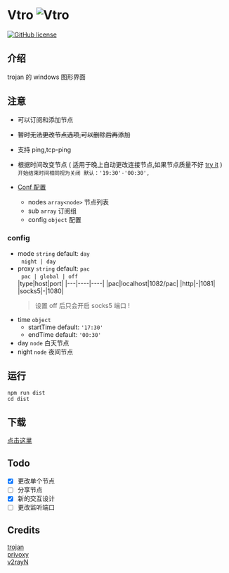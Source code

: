 # Vtro ![Vtro](./tray.ico)
[![GitHub license](https://img.shields.io/github/license/wk989898/Vtro)](https://github.com/wk989898/Vtro/blob/master/LICENSE)
## 介绍

trojan 的 windows 图形界面

## 注意

- 可以订阅和添加节点
- ~~暂时无法更改节点选项,可以删除后再添加~~
- 支持 ping,tcp-ping
- 根据时间改变节点 ( 适用于晚上自动更改连接节点,如果节点质量不好 [try it](https://github.com/wk989898/Vtro/releases/) )    
  `开始结束时间相同视为关闭 默认：'19:30'-'00:30',`
- [Conf 配置](./extra-trojan/conf.json)

  - nodes `array<node>` 节点列表
  - sub `array` 订阅组
  - config `object` 配置

### config

- mode `string` default: `day`  
  &nbsp;&nbsp;`night | day`
- proxy `string` default: `pac`  
  &nbsp;&nbsp;`pac | global | off`  
  |type|host|port|
  |---|----|----|
  |pac|localhost|1082/pac|
  |http|-|1081|
  |socks5|-|1080|
  > 设置 off 后只会开启 socks5 端口 !
- time `object`
  - startTime default: `'17:30'`
  - endTime default: `'00:30'`
- day `node` 白天节点
- night `node` 夜间节点

## 运行

```shell
npm run dist
cd dist
```

## 下载

[点击这里](https://github.com/wk989898/Vtro/releases/)

## Todo

* [x] 更改单个节点
* [ ] 分享节点
* [x] 新的交互设计
* [ ] 更改监听端口

## Credits

[trojan](https://github.com/trojan-gfw/trojan)  
[privoxy](https://www.privoxy.org/)  
[v2rayN](https://github.com/2dust/v2rayN)
